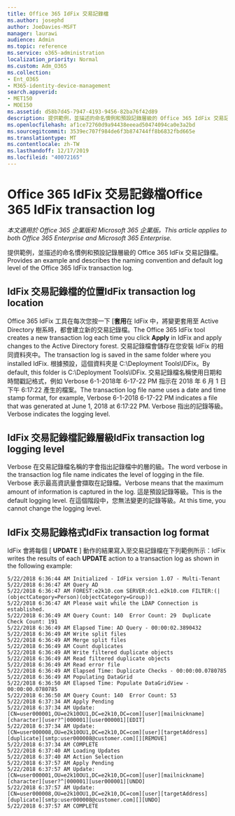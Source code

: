 ```yaml
---
title: Office 365 IdFix 交易記錄檔
ms.author: josephd
author: JoeDavies-MSFT
manager: laurawi
audience: Admin
ms.topic: reference
ms.service: o365-administration
localization_priority: Normal
ms.custom: Adm_O365
ms.collection:
- Ent_O365
- M365-identity-device-management
search.appverid:
- MET150
- MOE150
ms.assetid: d58b7d45-7947-4193-9456-82ba76f42d89
description: 提供範例，並描述的命名慣例和預設記錄層級的 Office 365 IdFix 交易記錄檔。
ms.openlocfilehash: af1ce72760d9a94438eeead50474094ca0e3a2bd
ms.sourcegitcommit: 3539ec707f984de6f3b874744ff8b6832fbd665e
ms.translationtype: MT
ms.contentlocale: zh-TW
ms.lasthandoff: 12/17/2019
ms.locfileid: "40072165"
---
```

# <a name="office-365-idfix-transaction-log"></a><span data-ttu-id="ad929-103">Office 365 IdFix 交易記錄檔</span><span class="sxs-lookup"><span data-stu-id="ad929-103">Office 365 IdFix transaction log</span></span>

<span data-ttu-id="ad929-104">*本文適用於 Office 365 企業版和 Microsoft 365 企業版。*</span><span class="sxs-lookup"><span data-stu-id="ad929-104">*This article applies to both Office 365 Enterprise and Microsoft 365 Enterprise.*</span></span>

<span data-ttu-id="ad929-105">提供範例，並描述的命名慣例和預設記錄層級的 Office 365 IdFix 交易記錄檔。</span><span class="sxs-lookup"><span data-stu-id="ad929-105">Provides an example and describes the naming convention and default log level of the Office 365 IdFix transaction log.</span></span>
  
## <a name="idfix-transaction-log-location"></a><span data-ttu-id="ad929-106">IdFix 交易記錄檔的位置</span><span class="sxs-lookup"><span data-stu-id="ad929-106">IdFix transaction log location</span></span>

<span data-ttu-id="ad929-107">Office 365 IdFix 工具在每次您按一下 [**套用**在 IdFix 中，將變更套用至 Active Directory 樹系時，都會建立新的交易記錄檔。</span><span class="sxs-lookup"><span data-stu-id="ad929-107">The Office 365 IdFix tool creates a new transaction log each time you click **Apply** in IdFix and apply changes to the Active Directory forest.</span></span> <span data-ttu-id="ad929-108">交易記錄檔會儲存在您安裝 IdFix 的相同資料夾中。</span><span class="sxs-lookup"><span data-stu-id="ad929-108">The transaction log is saved in the same folder where you installed IdFix.</span></span> <span data-ttu-id="ad929-109">根據預設，這個資料夾是 C:\Deployment Tools\IDFix。</span><span class="sxs-lookup"><span data-stu-id="ad929-109">By default, this folder is C:\Deployment Tools\IDFix.</span></span> <span data-ttu-id="ad929-110">交易記錄檔名稱使用日期和時間戳記格式，例如 Verbose 6-1-2018年 6-17-22 PM 指示在 2018 年 6 月 1 日下午 6:17:22 產生的檔案。</span><span class="sxs-lookup"><span data-stu-id="ad929-110">The transaction log file name uses a date and time stamp format, for example, Verbose 6-1-2018 6-17-22 PM indicates a file that was generated at June 1, 2018 at 6:17:22 PM.</span></span> <span data-ttu-id="ad929-111">Verbose 指出的記錄等級。</span><span class="sxs-lookup"><span data-stu-id="ad929-111">Verbose indicates the logging level.</span></span> 
  
## <a name="idfix-transaction-log-logging-level"></a><span data-ttu-id="ad929-112">IdFix 交易記錄檔記錄層級</span><span class="sxs-lookup"><span data-stu-id="ad929-112">IdFix transaction log logging level</span></span>

<span data-ttu-id="ad929-113">Verbose 在交易記錄檔名稱的字會指出記錄檔中的層的級。</span><span class="sxs-lookup"><span data-stu-id="ad929-113">The word verbose in the transaction log file name indicates the level of logging in the file.</span></span> <span data-ttu-id="ad929-114">Verbose 表示最高資訊量會擷取在記錄檔。</span><span class="sxs-lookup"><span data-stu-id="ad929-114">Verbose means that the maximum amount of information is captured in the log.</span></span> <span data-ttu-id="ad929-115">這是預設記錄等級。</span><span class="sxs-lookup"><span data-stu-id="ad929-115">This is the default logging level.</span></span> <span data-ttu-id="ad929-116">在這個階段中，您無法變更的記錄等級。</span><span class="sxs-lookup"><span data-stu-id="ad929-116">At this time, you cannot change the logging level.</span></span>
  
## <a name="idfix-transaction-log-format"></a><span data-ttu-id="ad929-117">IdFix 交易記錄格式</span><span class="sxs-lookup"><span data-stu-id="ad929-117">IdFix transaction log format</span></span>

<span data-ttu-id="ad929-118">IdFix 會將每個 [ **UPDATE** ] 動作的結果寫入至交易記錄檔在下列範例所示：</span><span class="sxs-lookup"><span data-stu-id="ad929-118">IdFix writes the results of each **UPDATE** action to a transaction log as shown in the following example:</span></span>
  
```
5/22/2018 6:36:44 AM Initialized - IdFix version 1.07 - Multi-Tenant
5/22/2018 6:36:47 AM Query AD
5/22/2018 6:36:47 AM FOREST:e2k10.com SERVER:dc1.e2k10.com FILTER:(|(objectCategory=Person)(objectCategory=Group))
5/22/2018 6:36:47 AM Please wait while the LDAP Connection is established.
5/22/2018 6:36:49 AM Query Count: 140  Error Count: 29  Duplicate Check Count: 191
5/22/2018 6:36:49 AM Elapsed Time: AD Query - 00:00:02.3890432
5/22/2018 6:36:49 AM Write split files
5/22/2018 6:36:49 AM Merge split files
5/22/2018 6:36:49 AM Count duplicates
5/22/2018 6:36:49 AM Write filtered duplicate objects
5/22/2018 6:36:49 AM Read filtered duplicate objects
5/22/2018 6:36:49 AM Read error file
5/22/2018 6:36:49 AM Elapsed Time: Duplicate Checks - 00:00:00.0780785
5/22/2018 6:36:49 AM Populating DataGrid
5/22/2018 6:36:50 AM Elapsed Time: Populate DataGridView - 00:00:00.0780785
5/22/2018 6:36:50 AM Query Count: 140  Error Count: 53
5/22/2018 6:37:34 AM Apply Pending
5/22/2018 6:37:34 AM Update: [CN=user000001,OU=e2k10OU1,DC=e2k10,DC=com][user][mailnickname][character][user?^|000001][user000001][EDIT]
5/22/2018 6:37:34 AM Update: [CN=user000008,OU=e2k10OU1,DC=e2k10,DC=com][user][targetAddress][duplicate][smtp:user000008@customer.com][][REMOVE]
5/22/2018 6:37:34 AM COMPLETE
5/22/2018 6:37:40 AM Loading Updates
5/22/2018 6:37:40 AM Action Selection
5/22/2018 6:37:57 AM Apply Pending
5/22/2018 6:37:57 AM Update: [CN=user000001,OU=e2k10OU1,DC=e2k10,DC=com][user][mailnickname][character][user?^|000001][user000001][UNDO]
5/22/2018 6:37:57 AM Update: [CN=user000008,OU=e2k10OU1,DC=e2k10,DC=com][user][targetAddress][duplicate][smtp:user000008@customer.com][][UNDO]
5/22/2018 6:37:57 AM COMPLETE
```